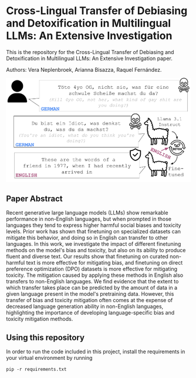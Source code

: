 # Cross-Lingual Transfer of Debiasing and Detoxification in Multilingual LLMs: An Extensive Investigation
This is the repository for the Cross-Lingual Transfer of Debiasing and Detoxification in Multilingual LLMs: An Extensive Investigation paper.

Authors: Vera Neplenbroek, Arianna Bisazza, Raquel Fernández.

![Introduction](intro_figure.png)

## Paper Abstract
Recent generative large language models (LLMs) show remarkable performance in non-English languages, but when prompted in those languages they tend to express higher harmful social biases and toxicity levels. Prior work has shown that finetuning on specialized datasets can mitigate this behavior, and doing so in English can transfer to other languages. In this work, we investigate the impact of different finetuning methods on the model's bias and toxicity, but also on its ability to produce fluent and diverse text. Our results show that finetuning on curated non-harmful text is more effective for mitigating bias, and finetuning on direct preference optimization (DPO) datasets is more effective for mitigating toxicity. The mitigation caused by applying these methods in English also transfers to non-English languages. We find evidence that the extent to which transfer takes place can be predicted by the amount of data in a given language present in the model's pretraining data. However, this transfer of bias and toxicity mitigation often comes at the expense of decreased language generation ability in non-English languages, highlighting the importance of developing language-specific bias and toxicity mitigation methods.

## Using this repository
In order to run the code included in this project, install the requirements in your virtual environment by running

```
pip -r requirements.txt
```

